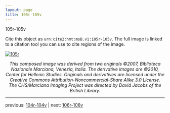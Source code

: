 ```yaml
---
layout: page
title: 105r-105v
---
```


105r-105v

Cite this object as `urn:cite2:hmt:msB.v1:105r-105v`. The full image is linked to a citation tool you can use to cite regions of the image.

[![105r](http://www.homermultitext.org/iipsrv?IIIF=/project/homer/pyramidal/deepzoom/hmt/vbbifolio/v1/vb_104v_105r.tif/full/800,/0/default.jpg)](http://www.homermultitext.org/ict2/?urn=urn:cite2:hmt:vbbifolio.v1:vb_104v_105r) 

<p style="text-align: center; font-style: italic;">This composed image was derived from two originals ©2007, Biblioteca Nazionale Marciana, Venezia, Italia. The derivative images are ©2010, Center for Hellenic Studies. Originals and derivatives are licensed under the Creative Commons Attribution-Noncommercial-Share Alike 3.0 License. The CHS/Marciana Imaging Project was directed by David Jacobs of the British Library.</p>

---

previous: [104r-104v](../104r-104v/) | next: [106r-106v](../106r-106v/)